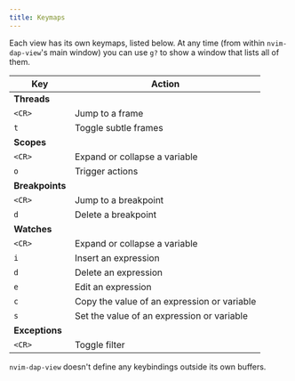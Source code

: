 ```yaml
---
title: Keymaps
---
```


Each view has its own keymaps, listed below. At any time (from within `nvim-dap-view`'s main window) you can use `g?` to show a window that lists all of them.

| Key    | Action                                       |
| ------ | -------------------------------------------- |
| **Threads**                                           |
| `<CR>` | Jump to a frame                              |
|    `t` | Toggle subtle frames                         |
| **Scopes**                                            |
| `<CR>` | Expand or collapse a variable                |
|    `o` | Trigger actions                              |
| **Breakpoints**                                       |
| `<CR>` | Jump to a breakpoint                         |
|    `d` | Delete a breakpoint                          |
| **Watches**                                           |
| `<CR>` | Expand or collapse a variable                |
|    `i` | Insert an expression                         |
|    `d` | Delete an expression                         |
|    `e` | Edit an expression                           |
|    `c` | Copy the value of an expression or variable  |
|    `s` | Set the value of an expression or variable   |
| **Exceptions**                                        |
| `<CR>` | Toggle filter                                |

`nvim-dap-view` doesn't define any keybindings outside its own buffers.
